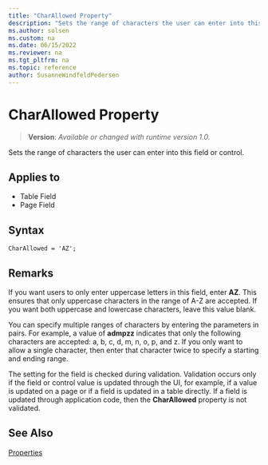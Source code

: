 ```yaml
---
title: "CharAllowed Property"
description: "Sets the range of characters the user can enter into this field or control."
ms.author: solsen
ms.custom: na
ms.date: 06/15/2022
ms.reviewer: na
ms.tgt_pltfrm: na
ms.topic: reference
author: SusanneWindfeldPedersen
---
```

[//]: # (START>DO_NOT_EDIT)
[//]: # (IMPORTANT:Do not edit any of the content between here and the END>DO_NOT_EDIT.)
[//]: # (Any modifications should be made in the .xml files in the ModernDev repo.)
# CharAllowed Property
> **Version**: _Available or changed with runtime version 1.0._

Sets the range of characters the user can enter into this field or control.

## Applies to
-   Table Field
-   Page Field

[//]: # (IMPORTANT: END>DO_NOT_EDIT)

## Syntax
```AL
CharAllowed = 'AZ';
```
  
## Remarks  

If you want users to only enter uppercase letters in this field, enter **AZ**. This ensures that only uppercase characters in the range of A-Z are accepted. If you want both uppercase and lowercase characters, leave this value blank.  
  
You can specify multiple ranges of characters by entering the parameters in pairs. For example, a value of **admpzz** indicates that only the following characters are accepted: a, b, c, d, m, n, o, p, and z. If you only want to allow a single character, then enter that character twice to specify a starting and ending range.  
  
The setting for the field is checked during validation. Validation occurs only if the field or control value is updated through the UI, for example, if a value is updated on a page or if a field is updated in a table directly. If a field is updated through application code, then the **CharAllowed** property is not validated.  
  
## See Also  

[Properties](devenv-properties.md)